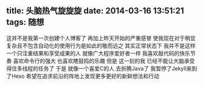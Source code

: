 title: 头脑热气旋旋旋
date: 2014-03-16 13:51:21
tags: 随想
---

这并不是我第一次创建个人博客了 再加上昨天开始的严重感冒 使我现在对于稍显复杂且不包含自动化的使用行为是如此的敬而远之 其实正常状态下 我并不是这样一个只注重结果和享受成果的人 就像广大程序爱好者一样 我喜欢敲代码的快乐节奏 喜欢命令行的强大 也喜欢瞎鼓捣的乐趣 但是 这一刻的我 已经不能让大脑承受得住多线程的任务了 于是 就像一个喜爱C的人 去折腾Java了 我暂停了Jekyll来到了Hexo 希望在追求前沿的阵地上发现更多更好的新鲜想法和行动
